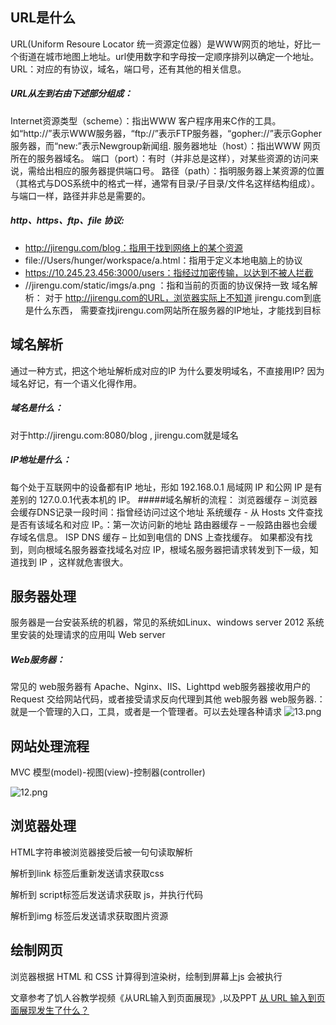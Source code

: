 ## URL是什么
URL(Uniform Resoure Locator 统一资源定位器）是WWW网页的地址，好比一个街道在城市地图上地址。url使用数字和字母按一定顺序排列以确定一个地址。
URL：对应的有协议，域名，端口号，还有其他的相关信息。
##### URL从左到右由下述部分组成：
Internet资源类型（scheme）：指出WWW 客户程序用来C作的工具。如“http://”表示WWW服务器，“ftp://”表示FTP服务器，“gopher://”表示Gopher服务器，而“new:”表示Newgroup新闻组.
服务器地址（host）：指出WWW 网页所在的服务器域名。
端口（port）：有时（并非总是这样），对某些资源的访问来说，需给出相应的服务器提供端口号。
路径（path）：指明服务器上某资源的位置（其格式与DOS系统中的格式一样，通常有目录/子目录/文件名这样结构组成）。与端口一样，路径并非总是需要的。
##### http、https、ftp、file 协议:
- http://jirengu.com/blog：指用于找到网络上的某个资源 
- file://Users/hunger/workspace/a.html：指用于定义本地电脑上的协议
- https://10.245.23.456:3000/users：指经过加密传输，以达到不被人拦截
- //jirengu.com/static/imgs/a.png ：指和当前的页面的协议保持一致
域名解析：
对于 http://jirengu.com的URL，浏览器实际上不知道 jirengu.com到底是什么东西，
需要查找jirengu.com网站所在服务器的IP地址，才能找到目标

## 域名解析
通过一种方式，把这个地址解析成对应的IP 
为什么要发明域名，不直接用IP?
因为域名好记，有一个语义化得作用。
##### 域名是什么：
对于http://jirengu.com:8080/blog , jirengu.com就是域名
##### IP地址是什么：
每个处于互联网中的设备都有IP 地址，形如 192.168.0.1
局域网 IP 和公网 IP 是有差别的
127.0.0.1代表本机的 IP。 
#####域名解析的流程：
浏览器缓存 – 浏览器会缓存DNS记录一段时间：指曾经访问过这个地址
系统缓存 - 从 Hosts 文件查找是否有该域名和对应 IP。：第一次访问新的地址
路由器缓存 – 一般路由器也会缓存域名信息。
ISP DNS 缓存 – 比如到电信的 DNS 上查找缓存。
如果都没有找到，则向根域名服务器查找域名对应 IP，根域名服务器把请求转发到下一级，知道找到 IP
，这样就危害很大。
## 服务器处理
服务器是一台安装系统的机器，常见的系统如Linux、windows server 2012
系统里安装的处理请求的应用叫 Web server
##### Web服务器：
常见的 web服务器有 Apache、Nginx、IIS、Lighttpd
web服务器接收用户的Request 交给网站代码，或者接受请求反向代理到其他 web服务器
 web服务器.：就是一个管理的入口，工具，或者是一个管理者。可以去处理各种请求
 ![13.png](http://upload-images.jianshu.io/upload_images/4626319-5be8e144a59a2dcd.png?imageMogr2/auto-orient/strip%7CimageView2/2/w/1240)
 ## 网站处理流程
 MVC 模型(model)-视图(view)-控制器(controller)

 ![12.png](http://upload-images.jianshu.io/upload_images/4626319-df52fb8daf91d167.png?imageMogr2/auto-orient/strip%7CimageView2/2/w/1240)
## 浏览器处理
 HTML字符串被浏览器接受后被一句句读取解析

 解析到link 标签后重新发送请求获取css

 解析到 script标签后发送请求获取 js，并执行代码

 解析到img 标签后发送请求获取图片资源
## 绘制网页
 浏览器根据 HTML 和 CSS 计算得到渲染树，绘制到屏幕上js 会被执行

 文章参考了饥人谷教学视频《从URL输入到页面展现》,以及PPT
 [从 URL 输入到页面展现发生了什么？](http://book.jirengu.com/jrg-team/frontend-knowledge-ppt/www/前端入门-markdown语法.html#/3)
